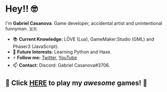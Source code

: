 # Hey!! :nerd_face:
I'm **Gabriel Casanova**. Game developer, accidental artist and unintentional funnyman. 🇧🇷

* 📚 **Current Knowledge:** LÖVE (Lua), GameMaker:Studio (GML) and Phaser3 (JavaScript).
* 🔎 **Future Interests:** Learning Python and Haxe.
* ⚡ **Follow me:** [Twitter](https://twitter.com/casanova_games), [YouTube](https://www.youtube.com/channel/UCdSgQXsG4uW9r6NZi4hR8RQ)
* 📫 **Contact:** Discord: Gabriel Casanova#3706.

## :floppy_disk: Click [HERE](https://casanovagames.itch.io/) to play my *awesome* games! :floppy_disk:
